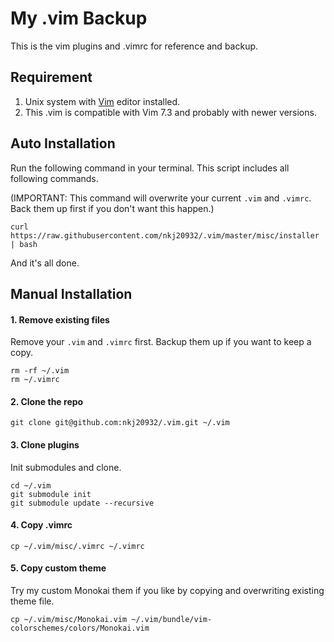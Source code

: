 # My .vim Backup

This is the vim plugins and .vimrc for reference and backup.

## Requirement

1. Unix system with [Vim](http://www.vim.org/) editor installed.
2. This .vim is compatible with Vim 7.3 and probably with newer versions. 

## Auto Installation

Run the following command in your terminal. This script includes all following commands.

(IMPORTANT: This command will overwrite your current `.vim` and `.vimrc`. Back them up first if you don't want this happen.)

```
curl https://raw.githubusercontent.com/nkj20932/.vim/master/misc/installer | bash
```

And it's all done.

## Manual Installation

#### 1. Remove existing files

Remove your `.vim` and `.vimrc` first. Backup them up if you want to keep a copy.

```
rm -rf ~/.vim
rm ~/.vimrc
```

#### 2. Clone the repo

```
git clone git@github.com:nkj20932/.vim.git ~/.vim
```

#### 3. Clone plugins

Init submodules and clone.

```
cd ~/.vim
git submodule init
git submodule update --recursive
```

#### 4. Copy .vimrc

```
cp ~/.vim/misc/.vimrc ~/.vimrc
```

#### 5. Copy custom theme

Try my custom Monokai them if you like by copying and overwriting existing theme file.

```
cp ~/.vim/misc/Monokai.vim ~/.vim/bundle/vim-colorschemes/colors/Monokai.vim
```
